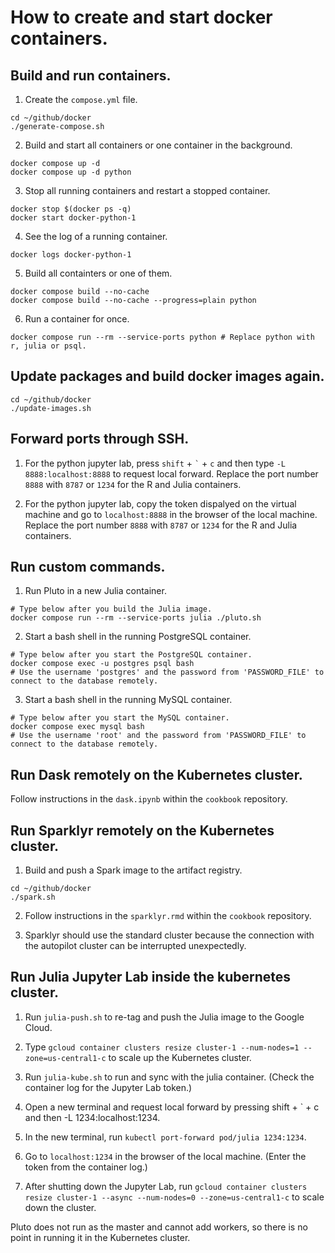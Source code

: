 # How to create and start docker containers.

## Build and run containers.

1. Create the `compose.yml` file.

```Shell
cd ~/github/docker
./generate-compose.sh
```

2. Build and start all containers or one container in the background.

```Shell
docker compose up -d
docker compose up -d python
```

3. Stop all running containers and restart a stopped container.

```Shell
docker stop $(docker ps -q)
docker start docker-python-1
```

4. See the log of a running container.

```Shell
docker logs docker-python-1
```

5. Build all containters or one of them.

```Shell
docker compose build --no-cache
docker compose build --no-cache --progress=plain python
```

6. Run a container for once.

```Shell
docker compose run --rm --service-ports python # Replace python with r, julia or psql.
```

## Update packages and build docker images again.

```Shell
cd ~/github/docker
./update-images.sh
```

## Forward ports through SSH.

1. For the python jupyter lab, press `shift` + `` ` `` + `c` and then type `-L 8888:localhost:8888` to request local forward. Replace the port number `8888` with `8787` or `1234` for the R and Julia containers.

2. For the python jupyter lab, copy the token dispalyed on the virtual machine and go to `localhost:8888` in the browser of the local machine.  Replace the port number `8888` with `8787` or `1234` for the R and Julia containers.

## Run custom commands.

1. Run Pluto in a new Julia container.

```Shell
# Type below after you build the Julia image.
docker compose run --rm --service-ports julia ./pluto.sh
```

2. Start a bash shell in the running PostgreSQL container.

```Shell
# Type below after you start the PostgreSQL container.
docker compose exec -u postgres psql bash
# Use the username 'postgres' and the password from 'PASSWORD_FILE' to connect to the database remotely.
```

3. Start a bash shell in the running MySQL container.

```Shell
# Type below after you start the MySQL container.
docker compose exec mysql bash
# Use the username 'root' and the password from 'PASSWORD_FILE' to connect to the database remotely.
```

## Run Dask remotely on the Kubernetes cluster.

Follow instructions in the `dask.ipynb` within the `cookbook` repository.

## Run Sparklyr remotely on the Kubernetes cluster.

1. Build and push a Spark image to the artifact registry.

```Shell
cd ~/github/docker
./spark.sh
```

2. Follow instructions in the `sparklyr.rmd` within the `cookbook` repository.

3. Sparklyr should use the standard cluster because the connection with the autopilot cluster can be interrupted unexpectedly.

## Run Julia Jupyter Lab inside the kubernetes cluster.

1. Run `julia-push.sh` to re-tag and push the Julia image to the Google Cloud.

2. Type `gcloud container clusters resize cluster-1 --num-nodes=1 --zone=us-central1-c` to scale up the Kubernetes cluster.

3. Run `julia-kube.sh` to run and sync with the julia container. (Check the container log for the Jupyter Lab token.)

4. Open a new terminal and request local forward by pressing shift + ` + c and then -L 1234:localhost:1234.

5. In the new terminal, run `kubectl port-forward pod/julia 1234:1234`.

6. Go to `localhost:1234` in the browser of the local machine. (Enter the token from the container log.)

7. After shutting down the Jupyter Lab, run `gcloud container clusters resize cluster-1 --async --num-nodes=0 --zone=us-central1-c` to scale down the cluster.

Pluto does not run as the master and cannot add workers, so there is no point in running it in the Kubernetes cluster.
